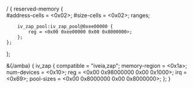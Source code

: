 
/ {
    reserved-memory {                
        #address-cells = <0x02>;
        #size-cells = <0x02>;
        ranges;
                                                         
        iv_zap_pool:iv_zap_pool@0xee00000 {                  
            reg = <0x00 0xee00000 0x00 0x8000000>;
        };                                   
    };      
};      

&{/amba} {
    iv_zap {
        compatible = "iveia,zap";
        memory-region = <0x1a>;
        num-devices = <0x10>;
        reg = <0x00 0x98000000 0x00 0x1000>;
        irq = <0x69>;
        pool-sizes = <0x00 0x8000000 0x00 0x8000000>;
    };
}
